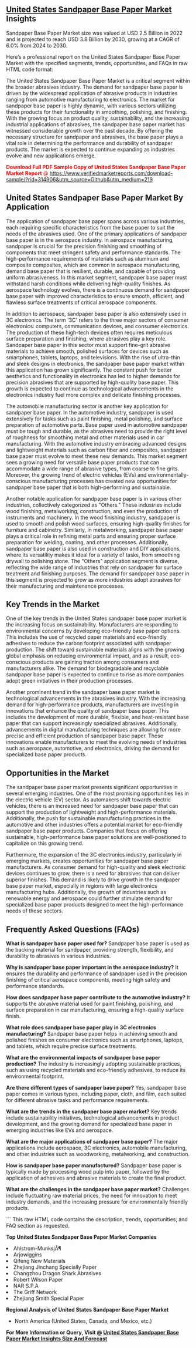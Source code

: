<h2><a href="https://www.verifiedmarketreports.com/download-sample/?rid=314906&amp;utm_source=Github&amp;utm_medium=219" target="_blank">United States Sandpaper Base Paper Market</a> Insights</h2><p>Sandpaper Base Paper Market size was valued at USD 2.5 Billion in 2022 and is projected to reach USD 3.8 Billion by 2030, growing at a CAGR of 6.0% from 2024 to 2030.</p><p>Here’s a professional report on the United States Sandpaper Base Paper Market with the specified segments, trends, opportunities, and FAQs in raw HTML code format: <p>The United States Sandpaper Base Paper Market is a critical segment within the broader abrasives industry. The demand for sandpaper base paper is driven by the widespread application of abrasive products in industries ranging from automotive manufacturing to electronics. The market for sandpaper base paper is highly dynamic, with various sectors utilizing these products for their functionality in smoothing, polishing, and finishing. With the growing focus on product quality, sustainability, and the increasing industrial applications of abrasives, the sandpaper base paper market has witnessed considerable growth over the past decade. By offering the necessary structure for sandpaper and abrasives, the base paper plays a vital role in determining the performance and durability of sandpaper products. The market is expected to continue expanding as industries evolve and new applications emerge. <p><span class=""><span style="color: #ff0000;"><strong>Download Full PDF Sample Copy of United States Sandpaper Base Paper Market Report</strong> @ </span><a href="https://www.verifiedmarketreports.com/download-sample/?rid=314906&amp;utm_source=Github&amp;utm_medium=219" target="_blank">https://www.verifiedmarketreports.com/download-sample/?rid=314906&amp;utm_source=Github&amp;utm_medium=219</a></span></p></p> <h2>United States Sandpaper Base Paper Market By Application</h2> <p>The application of sandpaper base paper spans across various industries, each requiring specific characteristics from the base paper to suit the needs of the abrasives used. One of the primary applications of sandpaper base paper is in the aerospace industry. In aerospace manufacturing, sandpaper is crucial for the precision finishing and smoothing of components that meet stringent safety and performance standards. The high-performance requirements of materials such as aluminum and composite composites, which are common in aerospace manufacturing, demand base paper that is resilient, durable, and capable of providing uniform abrasiveness. In this market segment, sandpaper base paper must withstand harsh conditions while delivering high-quality finishes. As aerospace technology evolves, there is a continuous demand for sandpaper base paper with improved characteristics to ensure smooth, efficient, and flawless surface treatments of critical aerospace components. <p>In addition to aerospace, sandpaper base paper is also extensively used in 3C electronics. The term '3C' refers to the three major sectors of consumer electronics: computers, communication devices, and consumer electronics. The production of these high-tech devices often requires meticulous surface preparation and finishing, where abrasives play a key role. Sandpaper base paper in this sector must support fine-grit abrasive materials to achieve smooth, polished surfaces for devices such as smartphones, tablets, laptops, and televisions. With the rise of ultra-thin and sleek designs in electronics, the sandpaper base paper market within this application has grown significantly. The constant push for better aesthetics and functionality in electronics has led to higher demands for precision abrasives that are supported by high-quality base paper. This growth is expected to continue as technological advancements in the electronics industry fuel more complex and delicate finishing processes. </p> <p>The automobile manufacturing sector is another key application for sandpaper base paper. In the automotive industry, sandpaper is used extensively for tasks such as paint finishing, metal polishing, and surface preparation of automotive parts. Base paper used in automotive sandpaper must be tough and durable, as the abrasives need to provide the right level of roughness for smoothing metal and other materials used in car manufacturing. With the automotive industry embracing advanced designs and lightweight materials such as carbon fiber and composites, sandpaper base paper must evolve to meet these new demands. This market segment sees a growing need for versatile base paper products that can accommodate a wide range of abrasive types, from coarse to fine grits. Moreover, the growing trend of electric vehicles (EVs) and environmentally-conscious manufacturing processes has created new opportunities for sandpaper base paper that is both high-performing and sustainable. </p> <p>Another notable application for sandpaper base paper is in various other industries, collectively categorized as "Others." These industries include wood finishing, metalworking, construction, and even the production of instruments and machinery. In the wood finishing industry, sandpaper is used to smooth and polish wood surfaces, ensuring high-quality finishes for furniture and cabinetry. Similarly, in metalworking, sandpaper base paper plays a critical role in refining metal parts and ensuring proper surface preparation for welding, coating, and other processes. Additionally, sandpaper base paper is also used in construction and DIY applications, where its versatility makes it ideal for a variety of tasks, from smoothing drywall to polishing stone. The "Others" application segment is diverse, reflecting the wide range of industries that rely on sandpaper for surface treatment and finishing purposes. The demand for sandpaper base paper in this segment is projected to grow as more industries adopt abrasives for their manufacturing and maintenance processes. </p> <h2>Key Trends in the Market</h2> <p>One of the key trends in the United States sandpaper base paper market is the increasing focus on sustainability. Manufacturers are responding to environmental concerns by developing eco-friendly base paper options. This includes the use of recycled paper materials and eco-friendly adhesives to reduce the carbon footprint associated with sandpaper production. The shift toward sustainable materials aligns with the growing global emphasis on reducing environmental impact, and as a result, eco-conscious products are gaining traction among consumers and manufacturers alike. The demand for biodegradable and recyclable sandpaper base paper is expected to continue to rise as more companies adopt green initiatives in their production processes.</p> <p>Another prominent trend in the sandpaper base paper market is technological advancements in the abrasives industry. With the increasing demand for high-performance products, manufacturers are investing in innovations that enhance the quality of sandpaper base paper. This includes the development of more durable, flexible, and heat-resistant base paper that can support increasingly specialized abrasives. Additionally, advancements in digital manufacturing techniques are allowing for more precise and efficient production of sandpaper base paper. These innovations enable manufacturers to meet the evolving needs of industries such as aerospace, automotive, and electronics, driving the demand for specialized base paper products. </p> <h2>Opportunities in the Market</h2> <p>The sandpaper base paper market presents significant opportunities in several emerging industries. One of the most promising opportunities lies in the electric vehicle (EV) sector. As automakers shift towards electric vehicles, there is an increased need for sandpaper base paper that can support the production of lightweight and high-performance materials. Additionally, the push for sustainable manufacturing practices in the automotive and other industries offers a potential market for eco-friendly sandpaper base paper products. Companies that focus on offering sustainable, high-performance base paper solutions are well-positioned to capitalize on this growing trend.</p> <p>Furthermore, the expansion of the 3C electronics industry, particularly in emerging markets, creates opportunities for sandpaper base paper manufacturers. As consumer demand for high-quality and sleek electronic devices continues to grow, there is a need for abrasives that can deliver superior finishes. This demand is likely to drive growth in the sandpaper base paper market, especially in regions with large electronics manufacturing hubs. Additionally, the growth of industries such as renewable energy and aerospace could further stimulate demand for specialized base paper products designed to meet the high-performance needs of these sectors.</p> <h2>Frequently Asked Questions (FAQs)</h2> <p><b>What is sandpaper base paper used for?</b> Sandpaper base paper is used as the backing material for sandpaper, providing strength, flexibility, and durability to abrasives in various industries.</p> <p><b>Why is sandpaper base paper important in the aerospace industry?</b> It ensures the durability and performance of sandpaper used in the precision finishing of critical aerospace components, meeting high safety and performance standards.</p> <p><b>How does sandpaper base paper contribute to the automotive industry?</b> It supports the abrasive material used for paint finishing, polishing, and surface preparation in car manufacturing, ensuring a high-quality surface finish.</p> <p><b>What role does sandpaper base paper play in 3C electronics manufacturing?</b> Sandpaper base paper helps in achieving smooth and polished finishes on consumer electronics such as smartphones, laptops, and tablets, which require precise surface treatments.</p> <p><b>What are the environmental impacts of sandpaper base paper production?</b> The industry is increasingly adopting sustainable practices, such as using recycled materials and eco-friendly adhesives, to reduce its environmental footprint.</p> <p><b>Are there different types of sandpaper base paper?</b> Yes, sandpaper base paper comes in various types, including paper, cloth, and film, each suited for different abrasive tasks and performance requirements.</p> <p><b>What are the trends in the sandpaper base paper market?</b> Key trends include sustainability initiatives, technological advancements in product development, and the growing demand for specialized base paper in emerging industries like EVs and aerospace.</p> <p><b>What are the major applications of sandpaper base paper?</b> The major applications include aerospace, 3C electronics, automobile manufacturing, and other industries such as woodworking, metalworking, and construction.</p> <p><b>How is sandpaper base paper manufactured?</b> Sandpaper base paper is typically made by processing wood pulp into paper, followed by the application of adhesives and abrasive materials to create the final product.</p> <p><b>What are the challenges in the sandpaper base paper market?</b> Challenges include fluctuating raw material prices, the need for innovation to meet industry demands, and the increasing pressure for environmentally friendly products.</p> ``` This raw HTML code contains the description, trends, opportunities, and FAQ section as requested.</p><p><strong>Top United States Sandpaper Base Paper Market Companies</strong></p><div data-test-id=""><p><li>Ahlstrom-MunksjÃ¶</li><li> Arjowiggins</li><li> Qifeng New Materials</li><li> Zhejiang Jinchang Specially Paper</li><li> Changzhou Dragon Shark Abrasives</li><li> Robert Wilson Paper</li><li> NAR S.P.A</li><li> The Griff Network</li><li> Zhejiang Smith Special Paper</li></p><div><strong>Regional Analysis of&nbsp;United States Sandpaper Base Paper Market</strong></div><ul><li dir="ltr"><p dir="ltr">North America&nbsp;(United States, Canada, and Mexico, etc.)</p></li></ul><p><strong>For More Information or Query, Visit @&nbsp;</strong><strong><a href="https://www.verifiedmarketreports.com/product/sandpaper-base-paper-market/?utm_source=Github&amp;utm_medium=219" target="_blank">United States Sandpaper Base Paper Market Insights Size And Forecast</a></strong></p></div>
